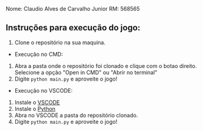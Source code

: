 Nome: Claudio Alves de Carvalho Junior
RM: 568565

## Instruções para execução do jogo:

1. Clone o repositório na sua maquina.

- Execução no CMD:
1. Abra a pasta onde o repositório foi clonado e clique com o botao direito. Selecione a opção "Open in CMD" ou "Abrir no terminal"
2. Digite `python main.py` e aproveite o jogo!

- Execução no VSCODE:
1. Instale o [VSCODE](https://vscode.download.prss.microsoft.com/dbazure/download/stable/7d842fb85a0275a4a8e4d7e040d2625abbf7f084/VSCodeUserSetup-x64-1.105.1.exe)
2. Instale o [Python](https://www.python.org/ftp/python/3.14.0/python-3.14.0-amd64.exe)
3. Abra no VSCODE a pasta do repositório clonado.
4. Digite `python main.py` e aproveite o jogo!
